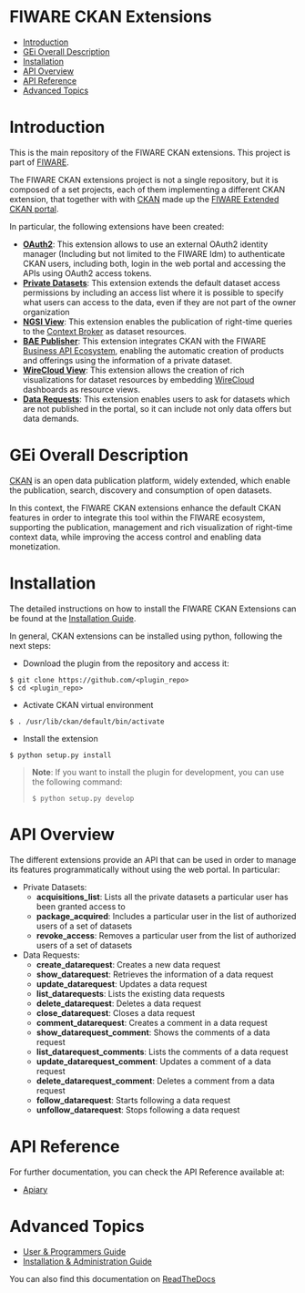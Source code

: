 # FIWARE CKAN Extensions

* [Introduction](#introduction)
* [GEi Overall Description](#gei-overall-description)
* [Installation](#installation)
* [API Overview](#api-overview)
* [API Reference](#api-reference)
* [Advanced Topics](#advanced-topics)

# Introduction

This is the main repository of the FIWARE CKAN extensions. This project is part of [FIWARE](https://www.fiware.org).

The FIWARE CKAN extensions project is not a single repository, but it is composed of
a set projects, each of them implementing a different CKAN extension, that together with
with [CKAN](https://ckan.org/) made up the [FIWARE Extended CKAN portal](https://catalogue.fiware.org/enablers/ckan).

In particular, the following extensions have been created:

* **[OAuth2](https://github.com/conwetlab/ckanext-oauth2)**: This extension allows to use an external OAuth2
identity manager (Including but not limited to the FIWARE Idm) to authenticate CKAN users, including both,
login in the web portal and accessing the APIs using OAuth2 access tokens.
* **[Private Datasets](https://github.com/conwetlab/ckanext-privatedatasets)**: This extension extends the default
dataset access permissions by including an access list where it is possible to specify what users can access to the
data, even if they are not part of the owner organization
* **[NGSI View](https://github.com/conwetlab/ckanext-ngsiview)**: This extension enables the publication
of right-time queries to the [Context Broker](https://catalogue.fiware.org/enablers/publishsubscribe-context-broker-orion-context-broker) as dataset resources.
* **[BAE Publisher](https://github.com/FIWARE-TMForum/ckanext-baepublisher)**: This extension integrates CKAN
with the FIWARE [Business API Ecosystem](https://catalogue.fiware.org/enablers/business-api-ecosystem-biz-ecosystem-ri), enabling
the automatic creation of products and offerings using the information of a private dataset.
* **[WireCloud View](https://github.com/conwetlab/ckanext-wirecloud_view)**: This extension allows the creation
of rich visualizations for dataset resources by embedding [WireCloud](https://catalogue.fiware.org/enablers/application-mashup-wirecloud) dashboards
as resource views.
* **[Data Requests](https://github.com/conwetlab/ckanext-datarequests)**: This extension enables users
to ask for datasets which are not published in the portal, so it can include not only data offers but
data demands.


# GEi Overall Description


[CKAN](https://ckan.org/) is an open data publication platform, widely extended, which enable
the publication, search, discovery and consumption of open datasets.

In this context, the FIWARE CKAN extensions enhance the default CKAN features in order to
integrate this tool within the FIWARE ecosystem, supporting the publication, management and
rich visualization of right-time context data, while improving the access control and 
enabling data monetization. 


# Installation

The detailed instructions on how to install the FIWARE CKAN Extensions can be found at the [Installation Guide](http://fiware-ckan-extensions.readthedocs.io/en/latest/installation-administration-guide.html).

In general, CKAN extensions can be installed using python, following the next steps:

* Download the plugin from the repository and access it:

```
$ git clone https://github.com/<plugin_repo>
$ cd <plugin_repo>
```

* Activate CKAN virtual environment

```
$ . /usr/lib/ckan/default/bin/activate
```

* Install the extension

```
$ python setup.py install
```

> **Note**: If you want to install the plugin for development, you can use the following command:
> ```
> $ python setup.py develop
> ```

# API Overview

The different extensions provide an API that can be used in order to manage its features
programmatically without using the web portal. In particular:

* Private Datasets:
  * **acquisitions_list**: Lists all the private datasets a particular user has been granted access to
  * **package_acquired**: Includes a particular user in the list of authorized users of a set of datasets
  * **revoke_access**: Removes a particular user from the list of authorized users of a set of datasets
* Data Requests:
  * **create_datarequest**: Creates a new data request
  * **show_datarequest**: Retrieves the information of a data request
  * **update_datarequest**: Updates a data request
  * **list_datarequests**: Lists the existing data requests
  * **delete_datarequest**: Deletes a data request
  * **close_datarequest**: Closes a data request
  * **comment_datarequest**: Creates a comment in a data request
  * **show_datarequest_comment**: Shows the comments of a data request
  * **list_datarequest_comments**: Lists the comments of a data request
  * **update_datarequest_comment**: Updates a comment of a data request
  * **delete_datarequest_comment**: Deletes a comment from a data request
  * **follow_datarequest**: Starts following a data request
  * **unfollow_datarequest**: Stops following a data request
 
# API Reference

For further documentation, you can check the API Reference available at:

* [Apiary](https://fiwareckanextensions.docs.apiary.io/#)

# Advanced Topics

* [User & Programmers Guide](doc/user-programmer-guide.rst)
* [Installation & Administration Guide](doc/installation-administration-guide.rst)

You can also find this documentation on [ReadTheDocs](http://fiware-ckan-extensions.readthedocs.io/)